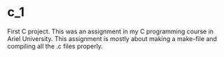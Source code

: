 # c_1
First C project.
This was an assignment in my C programming course in Ariel University.
This assignment is mostly about making a make-file and compiling all the .c files properly.
